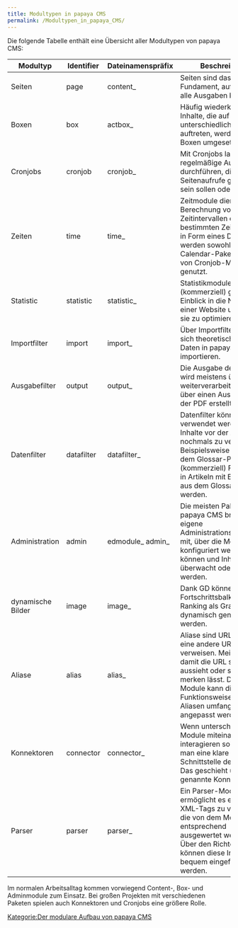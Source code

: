 ```yaml
---
title: Modultypen in papaya CMS
permalink: /Modultypen_in_papaya_CMS/
---
```


Die folgende Tabelle enthält eine Übersicht aller Modultypen von papaya CMS:

|Modultyp|Identifier|Dateinamenspräfix|Beschreibung|
|--------|----------|-----------------|------------|
|Seiten|page|content_|Seiten sind das Fundament, auf denen alle Ausgaben basieren.|
|Boxen|box|actbox_|Häufig wiederkehrende Inhalte, die auf unterschiedlichen Seiten auftreten, werden als Boxen umgesetzt.|
|Cronjobs|cronjob|cronjob_|Mit Cronjobs lassen sich regelmäßige Aufgaben durchführen, die nicht an Seitenaufrufe gekoppelt sein sollen oder dürfen.|
|Zeiten|time|time_|Zeitmodule dienen der Berechnung von Zeitintervallen oder eines bestimmten Zeitpunktes in Form eines Datums. Sie werden sowohl im Calendar-Paket als auch von Cronjob-Modulen genutzt.|
|Statistic|statistic|statistic_|Statistikmodule (kommerziell) geben Einblick in die Nutzung einer Website und helfen, sie zu optimieren.|
|Importfilter|import|import_|Über Importfilter lassen sich theoretisch beliebige Daten in papaya CMS importieren.|
|Ausgabefilter|output|output_|Die Ausgabe der Module wird meistens über XSLT weiterverarbeitet oder über einen Ausgabefilter, der PDF erstellt.|
|Datenfilter|datafilter|datafilter_|Datenfilter können verwendet werden um Inhalte vor der Ausgabe nochmals zu verändern. Beispielsweise können mit dem Glossar-Paket (kommerziell) Fachwörter in Artikeln mit Einträgen aus dem Glossar verlinkt werden.|
|Administration|admin|edmodule_ admin_|Die meisten Pakete von papaya CMS bringen eine eigene Administrationsoberfläche mit, über die Module konfiguriert werden können und Inhalte überwacht oder erstellt werden.|
|dynamische Bilder|image|image_|Dank GD können Buttons, Fortschrittsbalken und Ranking als Grafiken dynamisch generiert werden.|
|Aliase|alias|alias_|Aliase sind URLs, die auf eine andere URL verweisen. Meistens, damit die URL schöner aussieht oder sich besser merken lässt. Durch Module kann die Funktionsweise von Aliasen umfangreich angepasst werden.|
|Konnektoren|connector|connector_|Wenn unterschiedliche Module miteinander interagieren sollen, muss man eine klare Schnittstelle definieren. Das geschieht über so genannte Konnektoren.|
|Parser|parser|parser_|Ein Parser-Modul ermöglicht es eigene XML-Tags zu verwenden, die von dem Modul entsprechend ausgewertet werden. Über den Richtext-Editor können diese Inhalte bequem eingefügt werden.|

Im normalen Arbeitsalltag kommen vorwiegend Content-, Box- und Adminmodule zum Einsatz. Bei großen Projekten mit verschiedenen Paketen spielen auch Konnektoren und Cronjobs eine größere Rolle.

[Kategorie:Der modulare Aufbau von papaya CMS](/Kategorie:Der_modulare_Aufbau_von_papaya_CMS "wikilink")